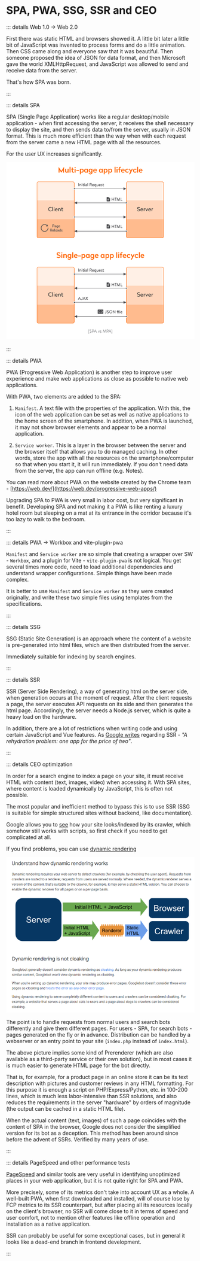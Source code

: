 # SPA, PWA, SSG, SSR and CEO

::: details Web 1.0 -> Web 2.0

First there was static HTML and browsers showed it. A little bit later a little bit of JavaScript was invented to process forms and do a little animation. Then CSS came along and everyone saw that it was beautiful. Then someone proposed the idea of JSON for data format, and then Microsoft gave the world XMLHttpRequest, and JavaScript was allowed to send and receive data from the server.

That's how SPA was born.

:::

::: details SPA

SPA (Single Page Application) works like a regular desktop/mobile application - when first accessing the server, it receives the shell necessary to display the site, and then sends data to/from the server, usually in JSON format. This is much more efficient than the way when with each request from the server came a new HTML page with all the resources.

For the user UX increases significantly.

![spa-vs-mpa](../assets/images/spa-vs-mpa.png)

:::

::: details PWA

PWA (Progressive Web Application) is another step to improve user experience and make web applications as close as possible to native web applications.

With PWA, two elements are added to the SPA:

1. `Manifest`. A text file with the properties of the application. With this, the icon of the web application can be set as well as native applications to the home screen of the smartphone. In addition, when PWA is launched, it may not show browser elements and appear to be a normal application.

2. `Service worker`. This is a layer in the browser between the server and the browser itself that allows you to do managed caching. In other words, store the app with all the resources on the smartphone/computer so that when you start it, it will run immediately. If you don't need data from the server, the app can run offline (e.g. Notes).

You can read more about PWA on the website created by the Chrome team - [https://web.dev/](https://web.dev/progressive-web-apps/)

Upgrading SPA to PWA is very small in labor cost, but very significant in benefit. Developing SPA and not making it a PWA is like renting a luxury hotel room but sleeping on a mat at its entrance in the corridor because it's too lazy to walk to the bedroom.

:::

::: details PWA -> Workbox and vite-plugin-pwa

`Manifest` and `Service worker` are so simple that creating a wrapper over SW - `Workbox`, and a plugin for Vite - `vite-plugin-pwa` is not logical. You get several times more code, need to load additional dependencies and understand wrapper configurations. Simple things have been made complex.

It is better to use `Manifest` and `Service worker` as they were created originally, and write these two simple files using templates from the specifications.

:::

::: details SSG

SSG (Static Site Generation) is an approach where the content of a website is pre-generated into html files, which are then distributed from the server.

<!-- An example of this is VitePress and this site. -->

Immediately suitable for indexing by search engines.

:::

::: details SSR

SSR (Server Side Rendering), a way of generating html on the server side, when generation occurs at the moment of request.
After the client requests a page, the server executes API requests on its side and then generates the html page. Accordingly, the server needs a Node.js server, which is quite a heavy load on the hardware.

In addition, there are a lot of restrictions when writing code and using certain JavaScript and Vue features. As [Google writes](https://web.dev/rendering-on-the-web/) regarding SSR - _"A rehydration problem: one app for the price of two"_.

:::

::: details CEO optimization

In order for a search engine to index a page on your site, it must receive HTML with content (text, images, video) when accessing it. With SPA sites, where content is loaded dynamically by JavaScript, this is often not possible.

The most popular and inefficient method to bypass this is to use SSR (SSG is suitable for simple structured sites without backend, like documentation).

Google allows you to [see](https://search.google.com/test/mobile-friendly) how your site looks/indexed by its crawler, which somehow still works with scripts, so first check if you need to get complicated at all.

If you find problems, you can use [dynamic rendering](https://developers.google.com/search/docs/crawling-indexing/javascript/dynamic-rendering)

![dynamic-rendering](../assets/images/dynamic-rendering.png)

The point is to handle requests from normal users and search bots differently and give them different pages. For users - SPA, for search bots - pages generated on the fly or in advance. Distribution can be handled by a webserver or an entry point to your site (`index.php` instead of `index.html`).

The above picture implies some kind of Prerenderer (which are also available as a third-party service or their own solution), but in most cases it is much easier to generate HTML page for the bot directly.

That is, for example, for a product page in an online store it can be its text description with pictures and customer reviews in any HTML formatting. For this purpose it is enough a script on PHP/Express/Python, etc. in 100-200 lines, which is much less labor-intensive than SSR solutions, and also reduces the requirements in the server "hardware" by orders of magnitude (the output can be cached in a static HTML file).

When the actual content (text, images) of such a page coincides with the content of SPA in the browser, Google does not consider the simplified version for its bot as a deception. This method has been around since before the advent of SSRs. Verified by many years of use.

:::

::: details PageSpeed and other performance tests

[PageSpeed](https://pagespeed.web.dev/) and similar tools are very useful in identifying unoptimized places in your web application, but it is not quite right for SPA and PWA.

More precisely, some of its metrics don't take into account UX as a whole. A well-built PWA, when first downloaded and installed, will of course lose by FCP metrics to its SSR counterpart, but after placing all its resources locally on the client's browser, no SSR will come close to it in terms of speed and user comfort, not to mention other features like offline operation and installation as a native application.

SSR can probably be useful for some exceptional cases, but in general it looks like a dead-end branch in frontend development.

:::
